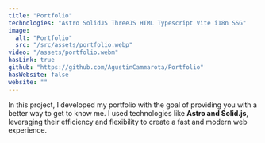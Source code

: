 ```yaml
---
title: "Portfolio"
technologies: "Astro SolidJS ThreeJS HTML Typescript Vite i18n SSG"
image:
  alt: "Portfolio"
  src: "/src/assets/portfolio.webp"
video: "/assets/portfolio.webm"
hasLink: true
github: "https://github.com/AgustinCammarota/Portfolio"
hasWebsite: false
website: ""
---
```

In this project, I developed my portfolio with the goal of providing you with a better way to get to know me. I used technologies like **Astro and Solid.js**, leveraging their efficiency and flexibility to create a fast and modern web experience.
